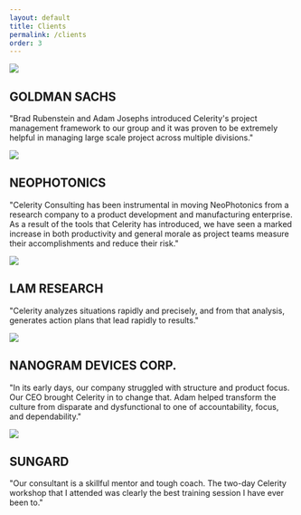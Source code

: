 ```yaml
---
layout: default
title: Clients
permalink: /clients
order: 3
---
```

<div class="wrapper twocol-w" >
<img src="{{ '/images/c_gs.png' | relative_url }}"/>
<div>
<h2>GOLDMAN SACHS</h2>
<p>"Brad Rubenstein and Adam Josephs introduced Celerity's project management framework to our group and it was proven to be extremely helpful in managing large scale project across multiple divisions."</p>
</div>

<img src="{{ '/images/c_neo.png' | relative_url }}"/>
<div>
<h2>NEOPHOTONICS</h2>
<p>"Celerity Consulting has been instrumental in moving NeoPhotonics from a research company to a product development and manufacturing enterprise. As a result of the tools that Celerity has introduced, we have seen a marked increase in both productivity and general morale as project teams measure their accomplishments and reduce their risk."</p>
</div>

<img src="{{ '/images/c_lam.png' | relative_url }}"/>
<div>
<h2>LAM RESEARCH</h2>
<p>"Celerity analyzes situations rapidly and precisely, and from that analysis, generates action plans that lead rapidly to results."</p>
</div>

<img src="{{ '/images/c_nano.png' | relative_url }}"/>
<div>
<h2>NANOGRAM DEVICES CORP.</h2>
<p>"In its early days, our company struggled with structure and product focus. Our CEO brought Celerity in to change that. Adam helped transform the culture from disparate and dysfunctional to one of accountability, focus, and dependability."</p>
</div>

<img src="{{ '/images/c_sun.png' | relative_url }}"/>
<div>
<h2>SUNGARD</h2>
<p>"Our consultant is a skillful mentor and tough coach. The two-day Celerity workshop that I attended was clearly the best training session I have ever been to."</p>
</div>
</div>
